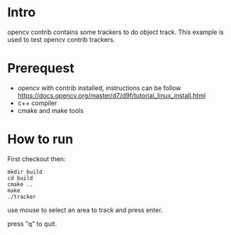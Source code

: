# Intro
opencv contrib contains some trackers to do object track.
This example is used to test opencv contrib trackers.

# Prerequest
* opencv with contrib installed, instructions can be follow https://docs.opencv.org/master/d7/d9f/tutorial_linux_install.html
* c++ compiler
* cmake and make tools

# How to run
First checkout then:
```
mkdir build
cd build
cmake ..
make 
./tracker   
```
use mouse to select an area to track and press enter.

press "q" to quit.


